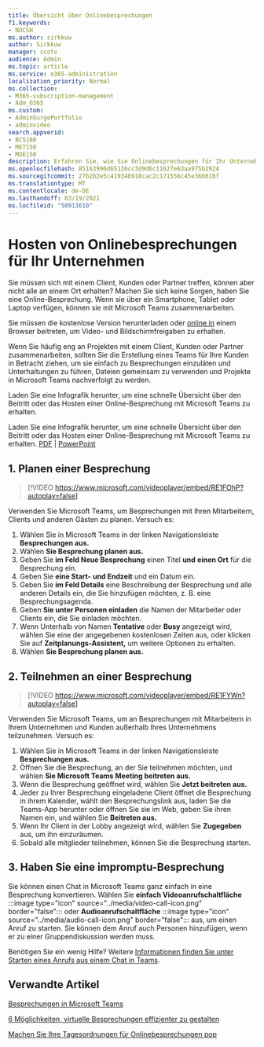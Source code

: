```yaml
---
title: Übersicht über Onlinebesprechungen
f1.keywords:
- NOCSH
ms.author: sirkkuw
author: Sirkkuw
manager: scotv
audience: Admin
ms.topic: article
ms.service: o365-administration
localization_priority: Normal
ms.collection:
- M365-subscription-management
- Adm_O365
ms.custom:
- AdminSurgePortfolio
- adminvideo
search.appverid:
- BCS160
- MET150
- MOE150
description: Erfahren Sie, wie Sie Onlinebesprechungen für Ihr Unternehmen hosten.
ms.openlocfilehash: 85163990d65126cc3d9d6c11627e63aa975b2924
ms.sourcegitcommit: 27b2b2e5c41934b918cac2c171556c45e36661bf
ms.translationtype: MT
ms.contentlocale: de-DE
ms.lasthandoff: 03/19/2021
ms.locfileid: "50913610"
---
```

# <a name="host-online-meetings-for-your-business"></a>Hosten von Onlinebesprechungen für Ihr Unternehmen

Sie müssen sich mit einem Client, Kunden oder Partner treffen, können aber nicht alle an einem Ort erhalten? Machen Sie sich keine Sorgen, haben Sie eine Online-Besprechung. Wenn sie über ein Smartphone, Tablet oder Laptop verfügen, können sie mit Microsoft Teams zusammenarbeiten.

Sie müssen die kostenlose [](https://support.microsoft.com/office/6d79a648-6913-4696-9237-ed13de64ae3c) Version herunterladen oder [online in](https://support.microsoft.com/office/1613bb53-f3fa-431e-85a9-d6a91e3468c9) einem Browser beitreten, um Video- und Bildschirmfreigaben zu erhalten.

Wenn Sie häufig eng an Projekten mit einem Client, [](https://support.microsoft.com/office/11fbb083-52ee-434d-8c6e-63711fdafac7) Kunden oder Partner zusammenarbeiten, sollten Sie die Erstellung eines Teams für Ihre Kunden in Betracht ziehen, um sie einfach zu Besprechungen einzuläten und Unterhaltungen zu führen, Dateien gemeinsam zu verwenden und Projekte in Microsoft Teams nachverfolgt zu werden.

Laden Sie eine Infografik herunter, um eine schnelle Übersicht über den Beitritt oder das Hosten einer Online-Besprechung mit Microsoft Teams zu erhalten.

Laden Sie eine Infografik herunter, um eine schnelle Übersicht über den Beitritt oder das Hosten einer Online-Besprechung mit Microsoft Teams zu erhalten. [PDF](https://go.microsoft.com/fwlink/?linkid=2078712)  |  [PowerPoint](https://go.microsoft.com/fwlink/?linkid=2079515)

## <a name="1-schedule-a-meeting"></a>1. Planen einer Besprechung

> [!VIDEO https://www.microsoft.com/videoplayer/embed/RE1FOhP?autoplay=false]

Verwenden Sie Microsoft Teams, um Besprechungen mit Ihren Mitarbeitern, Clients und anderen Gästen zu planen. Versuch es:

1. Wählen Sie in Microsoft Teams in der linken Navigationsleiste **Besprechungen aus.**
1. Wählen **Sie Besprechung planen aus.**
1. Geben Sie **im Feld Neue Besprechung** einen Titel **und** **einen Ort** für die Besprechung ein.
1. Geben Sie **eine Start-** **und Endzeit** und ein Datum ein.
1. Geben Sie **im Feld Details** eine Beschreibung der Besprechung und alle anderen Details ein, die Sie hinzufügen möchten, z. B. eine Besprechungsagenda.
1. Geben **Sie unter Personen einladen** die Namen der Mitarbeiter oder Clients ein, die Sie einladen möchten.
1. Wenn Unterhalb von Namen **Tentative** oder **Busy** angezeigt wird, wählen Sie eine der angegebenen kostenlosen Zeiten aus, oder klicken Sie auf **Zeitplanungs-Assistent,** um weitere Optionen zu erhalten. 
1. Wählen **Sie Besprechung planen aus.**

## <a name="2-join-a-meeting"></a>2. Teilnehmen an einer Besprechung

> [!VIDEO https://www.microsoft.com/videoplayer/embed/RE1FYWn?autoplay=false]

Verwenden Sie Microsoft Teams, um an Besprechungen mit Mitarbeitern in Ihrem Unternehmen und Kunden außerhalb Ihres Unternehmens teilzunehmen. Versuch es:

1. Wählen Sie in Microsoft Teams in der linken Navigationsleiste **Besprechungen aus.**
1. Öffnen Sie die Besprechung, an der Sie teilnehmen möchten, und wählen **Sie Microsoft Teams Meeting beitreten aus.**
1. Wenn die Besprechung geöffnet wird, wählen Sie **Jetzt beitreten aus.**
1. Jeder zu Ihrer Besprechung eingeladene Client öffnet die Besprechung in ihrem Kalender, wählt den Besprechungslink aus, laden Sie die Teams-App herunter oder öffnen Sie sie im Web, geben Sie ihren Namen ein, und wählen Sie **Beitreten aus.**
1. Wenn Ihr Client in der Lobby angezeigt wird, wählen Sie **Zugegeben** aus, um ihn einzuräumen.
1. Sobald alle mitglieder teilnehmen, können Sie die Besprechung starten.
 
## <a name="3-have-an-impromptu-meeting"></a>3. Haben Sie eine impromptu-Besprechung

Sie können einen Chat in Microsoft Teams ganz einfach in eine Besprechung konvertieren. Wählen Sie **einfach Videoanrufschaltfläche** :::image type="icon" source="../media/video-call-icon.png" border="false"::: oder **Audioanrufschaltfläche** :::image type="icon" source="../media/audio-call-icon.png" border="false"::: aus, um einen Anruf zu starten. Sie können dem Anruf auch Personen hinzufügen, wenn er zu einer Gruppendiskussion werden muss.

Benötigen Sie ein wenig Hilfe? Weitere [Informationen finden Sie unter Starten eines Anrufs aus einem Chat in Teams](https://support.microsoft.com/office/f5138c9d-df4c-43d8-9cf6-53400c1a7798).

## <a name="related-articles"></a>Verwandte Artikel

[Besprechungen in Microsoft Teams](/microsoftteams/tutorial-meetings-in-teams)

[6 Möglichkeiten, virtuelle Besprechungen effizienter zu gestalten](https://products.office.com/en-us/business/articles/6-ways-to-make-virtual-meetings-more-efficient)

[Machen Sie Ihre Tagesordnungen für Onlinebesprechungen pop](https://products.office.com/en-us/business/articles/6-ways-to-make-your-online-meeting-agendas-pop)